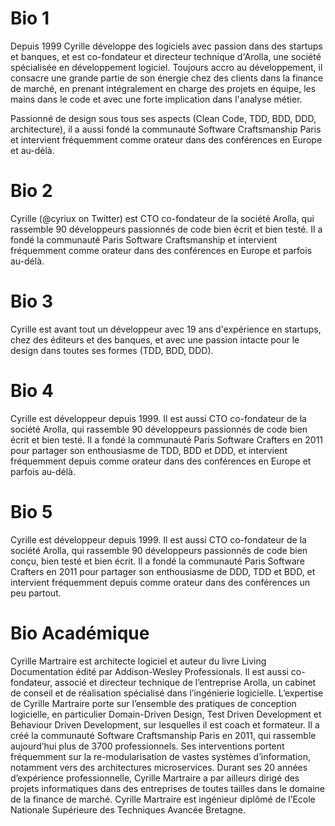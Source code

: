 # Bio 1

Depuis 1999 Cyrille développe des logiciels avec passion dans des startups et banques, et est co-fondateur et directeur technique d'Arolla, une société spécialisée en développement logiciel. Toujours accro au développement, il consacre une grande partie de son énergie chez des clients dans la finance de marché, en prenant intégralement en charge des projets en équipe, les mains dans le code et avec une forte implication dans l'analyse métier.

Passionné de design sous tous ses aspects (Clean Code, TDD, BDD, DDD, architecture), il a aussi fondé la communauté Software Craftsmanship Paris et intervient fréquemment comme orateur dans des conférences en Europe et au-délà.

# Bio 2

Cyrille (@cyriux on Twitter) est CTO co-fondateur de la société Arolla, qui rassemble 90 développeurs passionnés de code bien écrit et bien testé. Il a fondé la communauté Paris Software Craftsmanship et intervient fréquemment comme orateur dans des conférences en Europe et parfois au-délà.

# Bio 3
Cyrille est avant tout un développeur avec 19 ans d'expérience en startups, chez des éditeurs et des banques, et avec une passion intacte pour le design dans toutes ses formes (TDD, BDD, DDD).

# Bio 4
Cyrille est développeur depuis 1999. Il est aussi CTO co-fondateur de la société Arolla, qui rassemble 90 développeurs passionnés de code bien écrit et bien testé. Il a fondé la communauté Paris Software Crafters en 2011 pour partager son enthousiasme de TDD, BDD et DDD, et intervient fréquemment depuis comme orateur dans des conférences en Europe et parfois au-délà.

# Bio 5
Cyrille est développeur depuis 1999. Il est aussi CTO co-fondateur de la société Arolla, qui rassemble 90 développeurs passionnés de code bien conçu, bien testé et bien écrit. Il a fondé la communauté Paris Software Crafters en 2011 pour partager son enthousiasme de DDD, TDD et BDD, et intervient fréquemment depuis comme orateur dans des conférences un peu partout.

# Bio Académique

Cyrille Martraire est architecte logiciel et auteur du livre Living Documentation édité par Addison-Wesley Professionals. Il est aussi co-fondateur, associé et directeur technique de l’entreprise Arolla, un cabinet de conseil et de réalisation spécialisé dans l’ingénierie logicielle. L’expertise de Cyrille Martraire porte sur l’ensemble des pratiques de conception logicielle, en particulier Domain-Driven Design, Test Driven Development et Behaviour Driven Development, sur lesquelles il est coach et formateur. Il a créé la communauté Software Craftsmanship Paris en 2011, qui rassemble aujourd’hui plus de 3700 professionnels. Ses interventions portent fréquemment sur la re-modularisation de vastes systèmes d’information, notamment vers des architectures microservices. Durant ses 20 années d’expérience professionnelle, Cyrille Martraire a par ailleurs dirigé des projets informatiques dans des entreprises de toutes tailles dans le domaine de la finance de marché. Cyrille Martraire est ingénieur diplômé de l’Ecole Nationale Supérieure des Techniques Avancée Bretagne.

